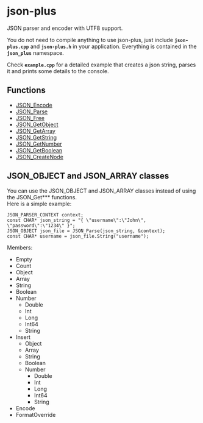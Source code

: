 # json-plus
JSON parser and encoder with UTF8 support.

You do not need to compile anything to use json-plus, just include **`json-plus.cpp`** and **`json-plus.h`** in your application.
Everything is contained in the **`json_plus`** namespace.

Check **`example.cpp`** for a detailed example that creates a json string, parses it and prints some details to the console.

## Functions

- [JSON_Encode](docs/JSON_Encode.md)
- [JSON_Parse](docs/JSON_Parse.md)
- [JSON_Free](docs/JSON_Free.md)
- [JSON_GetObject](docs/JSON_GetObject.md)
- [JSON_GetArray](docs/JSON_GetArray.md)
- [JSON_GetString](docs/JSON_GetString.md)
- [JSON_GetNumber](docs/JSON_GetNumber.md)
- [JSON_GetBoolean](docs/JSON_GetBoolean.md)
- [JSON_CreateNode](docs/JSON_CreateNode.md)

## JSON_OBJECT and JSON_ARRAY classes

You can use the JSON_OBJECT and JSON_ARRAY classes instead of using the JSON_Get*** functions.  
Here is a simple example:
```
JSON_PARSER_CONTEXT context;
const CHAR* json_string = "{ \"username\":\"John\", \"password\":\"1234\" }";
JSON_OBJECT json_file = JSON_Parse(json_string, &context);
const CHAR* username = json_file.String("username");
```

Members:
- Empty
- Count
- Object
- Array
- String
- Boolean
- Number
  - Double
  - Int
  - Long
  - Int64
  - String
- Insert
  - Object
  - Array
  - String
  - Boolean
  - Number
    - Double
    - Int
    - Long
    - Int64
    - String
- Encode
- FormatOverride

